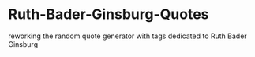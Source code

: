 # Ruth-Bader-Ginsburg-Quotes
reworking the random quote generator with tags dedicated to Ruth Bader Ginsburg
